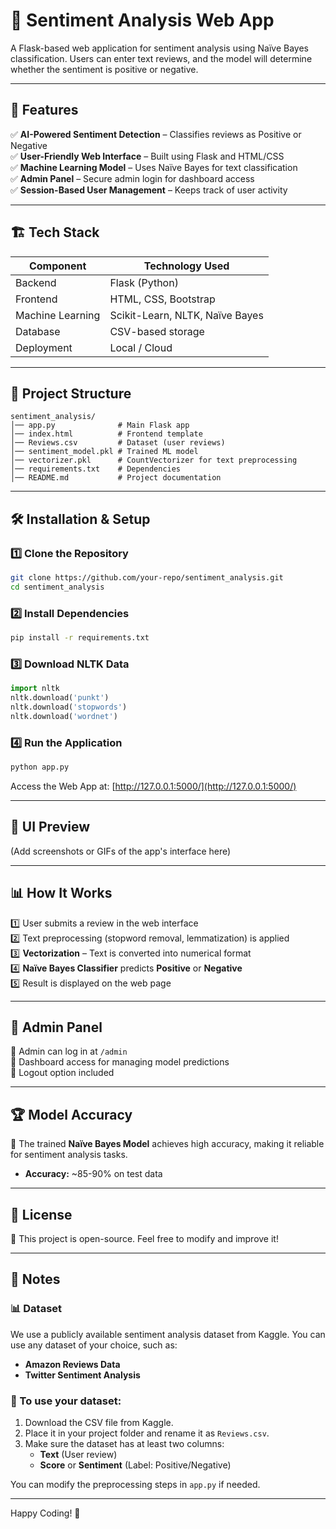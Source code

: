 # 🌟 Sentiment Analysis Web App

A Flask-based web application for sentiment analysis using Naïve Bayes classification. Users can enter text reviews, and the model will determine whether the sentiment is positive or negative.

---

## 🚀 Features

✅ **AI-Powered Sentiment Detection** – Classifies reviews as Positive or Negative  
✅ **User-Friendly Web Interface** – Built using Flask and HTML/CSS  
✅ **Machine Learning Model** – Uses Naïve Bayes for text classification  
✅ **Admin Panel** – Secure admin login for dashboard access  
✅ **Session-Based User Management** – Keeps track of user activity  

---

## 🏗️ Tech Stack

| Component    | Technology Used           |
|--------------|--------------------------|
| Backend      | Flask (Python)           |
| Frontend     | HTML, CSS, Bootstrap     |
| Machine Learning | Scikit-Learn, NLTK, Naïve Bayes |
| Database     | CSV-based storage        |
| Deployment   | Local / Cloud            |

---

## 📂 Project Structure

```
sentiment_analysis/
│── app.py              # Main Flask app
│── index.html          # Frontend template
│── Reviews.csv         # Dataset (user reviews)
│── sentiment_model.pkl # Trained ML model
│── vectorizer.pkl      # CountVectorizer for text preprocessing
│── requirements.txt    # Dependencies
│── README.md           # Project documentation
```

---

## 🛠️ Installation & Setup

### 1️⃣ Clone the Repository

```bash
git clone https://github.com/your-repo/sentiment_analysis.git
cd sentiment_analysis
```

### 2️⃣ Install Dependencies

```bash
pip install -r requirements.txt
```

### 3️⃣ Download NLTK Data

```python
import nltk
nltk.download('punkt')
nltk.download('stopwords')
nltk.download('wordnet')
```

### 4️⃣ Run the Application

```bash
python app.py
```

Access the Web App at: [http://127.0.0.1:5000/](http://127.0.0.1:5000/)

---

## 🎨 UI Preview

(Add screenshots or GIFs of the app's interface here)

---

## 📊 How It Works

1️⃣ User submits a review in the web interface  
2️⃣ Text preprocessing (stopword removal, lemmatization) is applied  
3️⃣ **Vectorization** – Text is converted into numerical format  
4️⃣ **Naïve Bayes Classifier** predicts **Positive** or **Negative**  
5️⃣ Result is displayed on the web page  

---

## 🔑 Admin Panel

🔹 Admin can log in at `/admin`  
🔹 Dashboard access for managing model predictions  
🔹 Logout option included  

---

## 🏆 Model Accuracy

🎯 The trained **Naïve Bayes Model** achieves high accuracy, making it reliable for sentiment analysis tasks.

- **Accuracy:** ~85-90% on test data

---

## 📜 License

👤 This project is open-source. Feel free to modify and improve it!

---

## 📌 Notes

### 📊 Dataset

We use a publicly available sentiment analysis dataset from Kaggle. You can use any dataset of your choice, such as:

- **Amazon Reviews Data**  
- **Twitter Sentiment Analysis**  

### 💾 To use your dataset:

1. Download the CSV file from Kaggle.
2. Place it in your project folder and rename it as `Reviews.csv`.
3. Make sure the dataset has at least two columns:
   - **Text** (User review)
   - **Score** or **Sentiment** (Label: Positive/Negative)

You can modify the preprocessing steps in `app.py` if needed.

---

Happy Coding! 🚀
